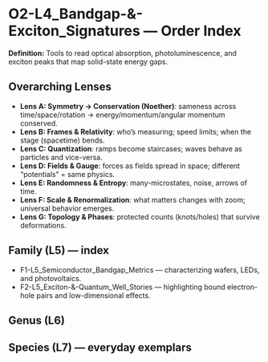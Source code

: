 # O2-L4_Bandgap-&-Exciton_Signatures — Order Index
**Definition:** Tools to read optical absorption, photoluminescence, and exciton peaks that map solid-state energy gaps.
## Overarching Lenses

- **Lens A: Symmetry -> Conservation (Noether)**: sameness across time/space/rotation → energy/momentum/angular momentum conserved.
- **Lens B: Frames & Relativity**: who’s measuring; speed limits; when the stage (spacetime) bends.
- **Lens C: Quantization**: ramps become staircases; waves behave as particles and vice-versa.
- **Lens D: Fields & Gauge**: forces as fields spread in space; different “potentials” = same physics.
- **Lens E: Randomness & Entropy**: many-microstates, noise, arrows of time.
- **Lens F: Scale & Renormalization**: what matters changes with zoom; universal behavior emerges.
- **Lens G: Topology & Phases**: protected counts (knots/holes) that survive deformations.

## Family (L5) — index
- F1-L5_Semiconductor_Bandgap_Metrics — characterizing wafers, LEDs, and photovoltaics.
- F2-L5_Exciton-&-Quantum_Well_Stories — highlighting bound electron-hole pairs and low-dimensional effects.
## Genus (L6)
## Species (L7) — everyday exemplars

